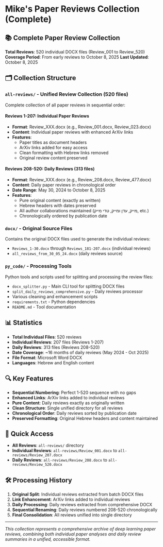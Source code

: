 # Mike's Paper Reviews Collection (Complete)

## 📚 Complete Paper Review Collection
**Total Reviews**: 520 individual DOCX files (Review_001 to Review_520)
**Coverage Period**: From early reviews to October 8, 2025
**Last Updated**: October 8, 2025

## 🗂️ Collection Structure

### `all-reviews/` - Unified Review Collection (520 files)
Complete collection of all paper reviews in sequential order:

#### **Reviews 1-207**: Individual Paper Reviews
- **Format**: Review_XXX.docx (e.g., Review_001.docx, Review_023.docx)
- **Content**: Individual paper reviews with enhanced ArXiv links
- **Features**: 
  - Paper titles as document headers
  - ArXiv links added for easy access
  - Clean formatting with Hebrew links removed
  - Original review content preserved

#### **Reviews 208-520**: Daily Reviews (313 files)
- **Format**: Review_XXX.docx (e.g., Review_208.docx, Review_477.docx)
- **Content**: Daily paper reviews in chronological order
- **Date Range**: May 30, 2024 to October 8, 2025
- **Features**:
  - Pure original content (exactly as written)
  - Hebrew headers with dates preserved
  - All author collaborations maintained (מייק, עדן ומייק, טדי מייק, etc.)
  - Chronologically ordered by publication date

### `docx/` - Original Source Files
Contains the original DOCX files used to generate the individual reviews:
- `Reviews_1-30.docx` through `Reviews_181-207.docx` (individual reviews)
- `all_reviews_from_30_05_24.docx` (daily reviews source)

### `py_code/` - Processing Tools
Python tools and scripts used for splitting and processing the review files:
- `docx_splitter.py` - Main CLI tool for splitting DOCX files
- `split_daily_reviews_comprehensive.py` - Daily reviews processor
- Various cleaning and enhancement scripts
- `requirements.txt` - Python dependencies
- `README.md` - Tool documentation

## 📊 Statistics
- **Total Individual Files**: 520 reviews
- **Individual Reviews**: 207 files (Reviews 1-207)
- **Daily Reviews**: 313 files (Reviews 208-520)  
- **Date Coverage**: ~16 months of daily reviews (May 2024 - Oct 2025)
- **File Format**: Microsoft Word DOCX
- **Languages**: Hebrew and English content

## 🔍 Key Features
- **Sequential Numbering**: Perfect 1-520 sequence with no gaps
- **Enhanced Links**: ArXiv links added to individual reviews
- **Pure Content**: Daily reviews exactly as originally written
- **Clean Structure**: Single unified directory for all reviews
- **Chronological Order**: Daily reviews sorted by publication date
- **Preserved Formatting**: Original Hebrew headers and content maintained

## 📁 Quick Access
- **All Reviews**: `all-reviews/` directory
- **Individual Reviews**: `all-reviews/Review_001.docx` to `all-reviews/Review_207.docx`
- **Daily Reviews**: `all-reviews/Review_208.docx` to `all-reviews/Review_520.docx`

## 🛠️ Processing History
1. **Original Split**: Individual reviews extracted from batch DOCX files
2. **Link Enhancement**: ArXiv links added to individual reviews  
3. **Daily Processing**: Daily reviews extracted from comprehensive DOCX
4. **Sequential Renaming**: Daily reviews numbered 208-520 chronologically
5. **Final Consolidation**: All reviews unified into single directory

---
*This collection represents a comprehensive archive of deep learning paper reviews, combining both individual paper analyses and daily review summaries in a unified, accessible format.*
